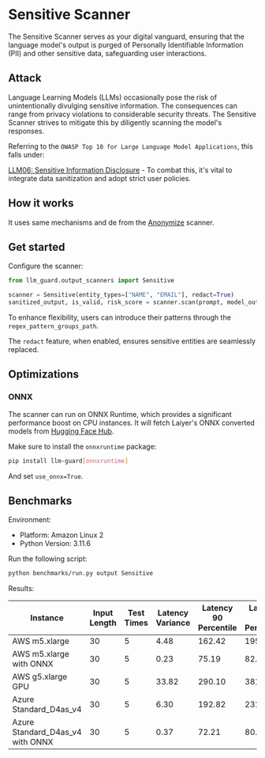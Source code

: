 # Sensitive Scanner

The Sensitive Scanner serves as your digital vanguard, ensuring that the language model's output is purged of Personally
Identifiable Information (PII) and other sensitive data, safeguarding user interactions.

## Attack

Language Learning Models (LLMs) occasionally pose the risk of unintentionally divulging sensitive information. The
consequences can range from privacy violations to considerable security threats. The Sensitive Scanner strives to
mitigate this by diligently scanning the model's responses.

Referring to the `OWASP Top 10 for Large Language Model Applications`, this falls under:

[LLM06: Sensitive Information Disclosure](https://owasp.org/www-project-top-10-for-large-language-model-applications/) -
To combat this, it's vital to integrate data sanitization and adopt strict user policies.

## How it works

It uses same mechanisms and de from the [Anonymize](../input_scanners/anonymize.md) scanner.

## Get started

Configure the scanner:

```python
from llm_guard.output_scanners import Sensitive

scanner = Sensitive(entity_types=["NAME", "EMAIL"], redact=True)
sanitized_output, is_valid, risk_score = scanner.scan(prompt, model_output)
```

To enhance flexibility, users can introduce their patterns through the `regex_pattern_groups_path`.

The `redact` feature, when enabled, ensures sensitive entities are seamlessly replaced.

## Optimizations

### ONNX

The scanner can run on ONNX Runtime, which provides a significant performance boost on CPU instances. It will fetch Laiyer's ONNX converted models from [Hugging Face Hub](https://huggingface.co/laiyer).

Make sure to install the `onnxruntime` package:

```sh
pip install llm-guard[onnxruntime]
```

And set `use_onnx=True`.

## Benchmarks

Environment:

- Platform: Amazon Linux 2
- Python Version: 3.11.6

Run the following script:

```sh
python benchmarks/run.py output Sensitive
```

Results:

| Instance                         | Input Length | Test Times | Latency Variance | Latency 90 Percentile | Latency 95 Percentile | Latency 99 Percentile | Average Latency (ms) | QPS    |
|----------------------------------|--------------|------------|------------------|-----------------------|-----------------------|-----------------------|----------------------|--------|
| AWS m5.xlarge                    | 30           | 5          | 4.48             | 162.42                | 195.80                | 222.50                | 95.26                | 314.91 |
| AWS m5.xlarge with ONNX          | 30           | 5          | 0.23             | 75.19                 | 82.71                 | 88.72                 | 59.75                | 502.10 |
| AWS g5.xlarge GPU                | 30           | 5          | 33.82            | 290.10                | 381.92                | 455.38                | 105.93               | 283.20 |
| Azure Standard_D4as_v4           | 30           | 5          | 6.30             | 192.82                | 231.35                | 262.18                | 111.32               | 269.49 |
| Azure Standard_D4as_v4 with ONNX | 30           | 5          | 0.37             | 72.21                 | 80.89                 | 87.84                 | 51.49                | 582.65 |
